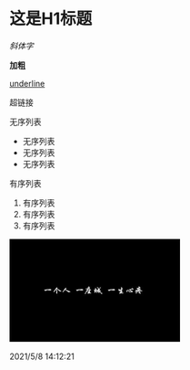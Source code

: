 <style>
h1{
border-bottom:none;
}
</style>
# 这是H1标题

*斜体字* 

**加粗**

<u>underline</u>

<a href="https://www.baidu.com" style="text-decoration:none">超链接</a>

无序列表
<ul>
<li>无序列表</li>
<li>无序列表</li>
<li>无序列表</li>
</ul>

有序列表
<ol>
<li>有序列表</li>
<li>有序列表</li>
<li>有序列表</li>
</ol>

[<div><img src="001.jpg" style="width:300px;height:180px"></div>](http://www.baidu.com "超链接图片")

2021/5/8 14:12:21 